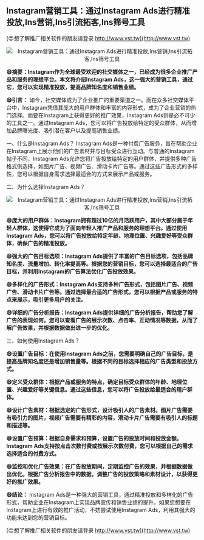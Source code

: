 ## **Instagram营销工具：通过Instagram Ads进行精准投放,Ins营销,Ins引流拓客,Ins筛号工具**

[😍想了解推广相关软件的朋友请登录 http://www.vst.tw](http://www.vst.tw)

 <center><img src="https://vst.tw/MP4/tuiguang/png/3.png" alt="Instagram营销工具：通过Instagram Ads进行精准投放,Ins营销,Ins引流拓客,Ins筛号工具"></center>

**😄摘要：Instagram作为全球最受欢迎的社交媒体之一，已经成为很多企业推广产品和服务的理想平台。本文将介绍Instagram Ads，这一强大的营销工具，通过它，您可以实现精准投放，提高品牌知名度和销售业绩。**

**😄引言：**
如今，社交媒体成为了企业推广的重要渠道之一。而在众多社交媒体平台中，Instagram凭借其庞大的用户群体和丰富的内容形式，成为了企业营销的热门选择。而要在Instagram上获得更好的推广效果，Instagram Ads则是必不可少的工具之一。通过Instagram Ads，您可以将广告投放给特定的受众群体，从而增加品牌曝光度、吸引潜在客户以及提高销售业绩。

一、什么是Instagram Ads？
Instagram Ads是一种付费广告服务，旨在帮助企业在Instagram上展示他们的广告素材并与目标受众进行互动。与普通的Instagram帖子不同，Instagram Ads允许您将广告投放给特定的用户群体，并提供多种广告格式供选择，如图片广告、视频广告、滑动卡片广告等。通过这些广告形式的多样性，您可以根据自身需求选择最适合的方式来展示产品或服务。

二、为什么选择Instagram Ads？

 <center><img src="https://vst.tw/MP4/tuiguang/png/7.png" alt="Instagram营销工具：通过Instagram Ads进行精准投放,Ins营销,Ins引流拓客,Ins筛号工具"></center>

**😄庞大的用户群体：Instagram拥有超过10亿的月活跃用户，其中大部分属于年轻人群体，这使得它成为了面向年轻人推广产品和服务的理想平台。通过使用Instagram Ads，您可以将广告投放给特定年龄、地理位置、兴趣爱好等受众群体，确保广告的精准投放。**

**😄强大的广告目标选项：Instagram Ads提供了丰富的广告目标选项，包括品牌知名度、流量增加、转化率提高等。根据您的营销目标，您可以选择最适合的广告目标，并利用Instagram的广告算法优化广告投放效果。**

**😄多样化的广告形式：Instagram Ads支持多种广告形式，包括图片广告、视频广告、滑动卡片广告等。通过选择最合适的广告形式，您可以根据产品或服务的特点来展示，吸引更多用户的关注。**

**😄详细的广告分析报告：Instagram Ads提供详细的广告分析报告，帮助您了解广告的表现如何。您可以查看广告的展示次数、点击率、互动情况等数据，从而了解广告效果，并根据数据做出进一步的优化。**

三、如何使用Instagram Ads？

**😄设置广告目标：在使用Instagram Ads之前，您需要明确自己的广告目标，是提高品牌知名度还是增加销售量等。根据不同的目标选择相应的广告类型和投放方式。**

**😄定义受众群体：根据产品或服务的特点，确定目标受众群体的年龄、地理位置、兴趣爱好等关键信息。通过这些信息，您可以将广告投放给最适合的用户群体。**

**😄设计广告素材：根据选定的广告形式，设计吸引人的广告素材。图片广告需要有吸引力的图片，视频广告需要有精彩的内容，滑动卡片广告需要有吸引人的标题和描述等。**

**😄设置广告预算：根据自身需求和预算，设置广告的投放时间和投放金额。Instagram Ads支持按点击次数付费或按展示次数付费，您可以根据自己的需求选择适合的付费方式。**

**😄监控和优化广告效果：在广告投放期间，定期监控广告的效果，并根据数据做出优化。根据广告分析报告中的数据，调整广告的投放策略和素材设计，以获得更好的推广效果。**

**😄结论：**
Instagram Ads是一种强大的营销工具，通过精准投放和多样化的广告形式，帮助企业在Instagram上实现品牌宣传和销售业绩的提升。如果您想要在Instagram上进行有效的推广活动，不妨尝试使用Instagram Ads，利用其强大的功能来达到您的营销目标。

[😍想了解推广相关软件的朋友请登录 http://www.vst.tw](http://www.vst.tw)



